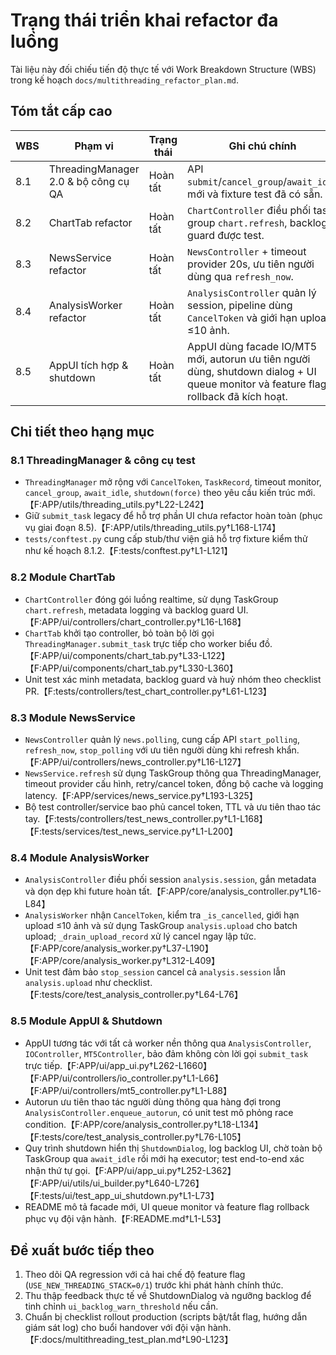 # Trạng thái triển khai refactor đa luồng

Tài liệu này đối chiếu tiến độ thực tế với Work Breakdown Structure (WBS) trong kế hoạch `docs/multithreading_refactor_plan.md`.

## Tóm tắt cấp cao

| WBS | Phạm vi | Trạng thái | Ghi chú chính |
| --- | --- | --- | --- |
| 8.1 | ThreadingManager 2.0 & bộ công cụ QA | Hoàn tất | API `submit`/`cancel_group`/`await_idle` mới và fixture test đã có sẵn. |
| 8.2 | ChartTab refactor | Hoàn tất | `ChartController` điều phối task group `chart.refresh`, backlog guard được test. |
| 8.3 | NewsService refactor | Hoàn tất | `NewsController` + timeout provider 20s, ưu tiên người dùng qua `refresh_now`. |
| 8.4 | AnalysisWorker refactor | Hoàn tất | `AnalysisController` quản lý session, pipeline dùng `CancelToken` và giới hạn upload ≤10 ảnh. |
| 8.5 | AppUI tích hợp & shutdown | Hoàn tất | AppUI dùng facade IO/MT5 mới, autorun ưu tiên người dùng, shutdown dialog + UI queue monitor và feature flag rollback đã kích hoạt. |

## Chi tiết theo hạng mục

### 8.1 ThreadingManager & công cụ test
- `ThreadingManager` mở rộng với `CancelToken`, `TaskRecord`, timeout monitor, `cancel_group`, `await_idle`, `shutdown(force)` theo yêu cầu kiến trúc mới.【F:APP/utils/threading_utils.py†L22-L242】
- Giữ `submit_task` legacy để hỗ trợ phần UI chưa refactor hoàn toàn (phục vụ giai đoạn 8.5).【F:APP/utils/threading_utils.py†L168-L174】
- `tests/conftest.py` cung cấp stub/thư viện giả hỗ trợ fixture kiểm thử như kế hoạch 8.1.2.【F:tests/conftest.py†L1-L121】

### 8.2 Module ChartTab
- `ChartController` đóng gói luồng realtime, sử dụng TaskGroup `chart.refresh`, metadata logging và backlog guard UI.【F:APP/ui/controllers/chart_controller.py†L16-L168】
- `ChartTab` khởi tạo controller, bỏ toàn bộ lời gọi `ThreadingManager.submit_task` trực tiếp cho worker biểu đồ.【F:APP/ui/components/chart_tab.py†L33-L122】【F:APP/ui/components/chart_tab.py†L330-L360】
- Unit test xác minh metadata, backlog guard và huỷ nhóm theo checklist PR.【F:tests/controllers/test_chart_controller.py†L61-L123】

### 8.3 Module NewsService
- `NewsController` quản lý `news.polling`, cung cấp API `start_polling`, `refresh_now`, `stop_polling` với ưu tiên người dùng khi refresh khẩn.【F:APP/ui/controllers/news_controller.py†L16-L127】
- `NewsService.refresh` sử dụng TaskGroup thông qua ThreadingManager, timeout provider cấu hình, retry/cancel token, đồng bộ cache và logging latency.【F:APP/services/news_service.py†L193-L325】
- Bộ test controller/service bao phủ cancel token, TTL và ưu tiên thao tác tay.【F:tests/controllers/test_news_controller.py†L1-L168】【F:tests/services/test_news_service.py†L1-L200】

### 8.4 Module AnalysisWorker
- `AnalysisController` điều phối session `analysis.session`, gắn metadata và dọn dẹp khi future hoàn tất.【F:APP/core/analysis_controller.py†L16-L84】
- `AnalysisWorker` nhận `CancelToken`, kiểm tra `_is_cancelled`, giới hạn upload ≤10 ảnh và sử dụng TaskGroup `analysis.upload` cho batch upload; `_drain_upload_record` xử lý cancel ngay lập tức.【F:APP/core/analysis_worker.py†L37-L190】【F:APP/core/analysis_worker.py†L312-L409】
- Unit test đảm bảo `stop_session` cancel cả `analysis.session` lẫn `analysis.upload` như checklist.【F:tests/core/test_analysis_controller.py†L64-L76】

### 8.5 Module AppUI & Shutdown
- AppUI tương tác với tất cả worker nền thông qua `AnalysisController`, `IOController`, `MT5Controller`, bảo đảm không còn lời gọi `submit_task` trực tiếp.【F:APP/ui/app_ui.py†L262-L1660】【F:APP/ui/controllers/io_controller.py†L1-L66】【F:APP/ui/controllers/mt5_controller.py†L1-L88】
- Autorun ưu tiên thao tác người dùng thông qua hàng đợi trong `AnalysisController.enqueue_autorun`, có unit test mô phỏng race condition.【F:APP/core/analysis_controller.py†L18-L134】【F:tests/core/test_analysis_controller.py†L76-L105】
- Quy trình shutdown hiển thị `ShutdownDialog`, log backlog UI, chờ toàn bộ TaskGroup qua `await_idle` rồi mới hạ executor; test end-to-end xác nhận thứ tự gọi.【F:APP/ui/app_ui.py†L252-L362】【F:APP/ui/utils/ui_builder.py†L640-L726】【F:tests/ui/test_app_ui_shutdown.py†L1-L73】
- README mô tả facade mới, UI queue monitor và feature flag rollback phục vụ đội vận hành.【F:README.md†L1-L53】

## Đề xuất bước tiếp theo
1. Theo dõi QA regression với cả hai chế độ feature flag (`USE_NEW_THREADING_STACK=0/1`) trước khi phát hành chính thức.
2. Thu thập feedback thực tế về ShutdownDialog và ngưỡng backlog để tinh chỉnh `ui_backlog_warn_threshold` nếu cần.
3. Chuẩn bị checklist rollout production (scripts bật/tắt flag, hướng dẫn giám sát log) cho buổi handover với đội vận hành.【F:docs/multithreading_test_plan.md†L90-L123】
